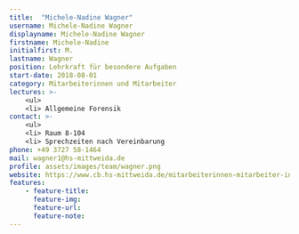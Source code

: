 ```yaml
---
title:  "Michele-Nadine Wagner"
username: Michele-Nadine Wagner
displayname: Michele-Nadine Wagner
firstname: Michele-Nadine
initialfirst: M.
lastname: Wagner
position: Lehrkraft für besondere Aufgaben
start-date: 2018-08-01
category: Mitarbeiterinnen und Mitarbeiter
lectures: >-
    <ul>
    <li> Allgemeine Forensik
contact: >-
    <ul>
    <li> Raum 8-104
    <li> Sprechzeiten nach Vereinbarung
phone: +49 3727 58-1464
mail: wagner1@hs-mittweida.de 
profile: assets/images/team/wagner.png
website: https://www.cb.hs-mittweida.de/mitarbeiterinnen-mitarbeiter-in-ihren-fachgruppen/wagner-michele-nadine/
features:
    - feature-title: 
      feature-img: 
      feature-url: 
      feature-note: 
---
```

